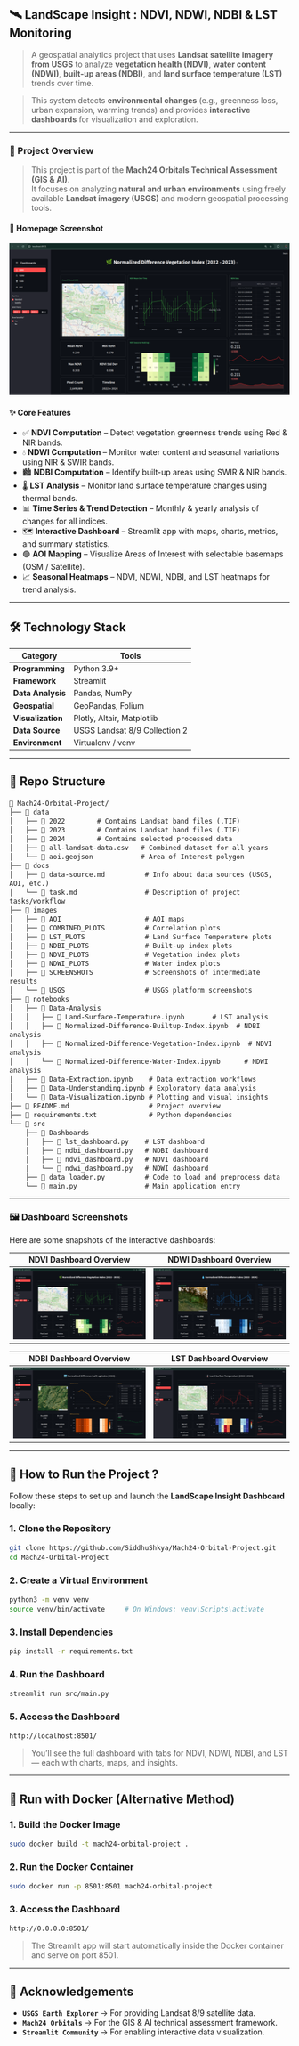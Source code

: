 ## 🛰️ LandScape Insight : NDVI, NDWI, NDBI & LST Monitoring

> A geospatial analytics project that uses **Landsat satellite imagery from USGS** to analyze **vegetation health (NDVI)**, **water content (NDWI)**, **built-up areas (NDBI)**, and **land surface temperature (LST)** trends over time.  

> This system detects **environmental changes** (e.g., greenness loss, urban expansion, warming trends) and provides **interactive dashboards** for visualization and exploration.

---

### 📌 Project Overview

> This project is part of the **Mach24 Orbitals Technical Assessment (GIS & AI)**.  
> It focuses on analyzing **natural and urban environments** using freely available **Landsat imagery (USGS)** and modern geospatial processing tools.

#### 📸 Homepage Screenshot

![NDVI](images/SCREENSHOTS/ndvi.png)

#### ✨ Core Features

- ✅ **NDVI Computation** – Detect vegetation greenness trends using Red & NIR bands.  
- 💧 **NDWI Computation** – Monitor water content and seasonal variations using NIR & SWIR bands.  
- 🏙 **NDBI Computation** – Identify built-up areas using SWIR & NIR bands.  
- 🌡 **LST Analysis** – Monitor land surface temperature changes using thermal bands.  
- 📊 **Time Series & Trend Detection** – Monthly & yearly analysis of changes for all indices.  
- 🗺 **Interactive Dashboard** – Streamlit app with maps, charts, metrics, and summary statistics.  
- 🟢 **AOI Mapping** – Visualize Areas of Interest with selectable basemaps (OSM / Satellite).  
- 📈 **Seasonal Heatmaps** – NDVI, NDWI, NDBI, and LST heatmaps for trend analysis.  

---

## 🛠️ Technology Stack

| Category | Tools |
|-----------|-------|
| **Programming** | Python 3.9+ |
| **Framework** | Streamlit |
| **Data Analysis** | Pandas, NumPy |
| **Geospatial** | GeoPandas, Folium |
| **Visualization** | Plotly, Altair, Matplotlib |
| **Data Source** | USGS Landsat 8/9 Collection 2 |
| **Environment** | Virtualenv / venv |

---

## 📂 Repo Structure

```
📂 Mach24-Orbital-Project/
├── 📂 data
│   ├── 📂 2022        # Contains Landsat band files (.TIF)
│   ├── 📂 2023        # Contains Landsat band files (.TIF)
│   ├── 📂 2024        # Contains selected processed data
│   ├── 📄 all-landsat-data.csv   # Combined dataset for all years
│   └── 📄 aoi.geojson            # Area of Interest polygon
├── 📂 docs
│   ├── 📄 data-source.md          # Info about data sources (USGS, AOI, etc.)
│   └── 📄 task.md                 # Description of project tasks/workflow
├── 📂 images
│   ├── 📂 AOI                     # AOI maps
│   ├── 📂 COMBINED_PLOTS          # Correlation plots
│   ├── 📂 LST_PLOTS               # Land Surface Temperature plots
│   ├── 📂 NDBI_PLOTS              # Built-up index plots
│   ├── 📂 NDVI_PLOTS              # Vegetation index plots
│   ├── 📂 NDWI_PLOTS              # Water index plots
│   ├── 📂 SCREENSHOTS             # Screenshots of intermediate results
│   └── 📂 USGS                    # USGS platform screenshots
├── 📂 notebooks
│   ├── 📂 Data-Analysis
│   │   ├── 📄 Land-Surface-Temperature.ipynb       # LST analysis
│   │   ├── 📄 Normalized-Difference-Builtup-Index.ipynb  # NDBI analysis
│   │   ├── 📄 Normalized-Difference-Vegetation-Index.ipynb  # NDVI analysis
│   │   └── 📄 Normalized-Difference-Water-Index.ipynb      # NDWI analysis
│   ├── 📄 Data-Extraction.ipynb    # Data extraction workflows
│   ├── 📄 Data-Understanding.ipynb # Exploratory data analysis
│   └── 📄 Data-Visualization.ipynb # Plotting and visual insights
├── 📄 README.md                    # Project overview
├── 📄 requirements.txt             # Python dependencies
└── 📂 src
    ├── 📂 Dashboards
    │   ├── 📄 lst_dashboard.py    # LST dashboard
    │   ├── 📄 ndbi_dashboard.py   # NDBI dashboard
    │   ├── 📄 ndvi_dashboard.py   # NDVI dashboard
    │   └── 📄 ndwi_dashboard.py   # NDWI dashboard
    ├── 📄 data_loader.py          # Code to load and preprocess data
    └── 📄 main.py                 # Main application entry
```

---

### 🖼️ Dashboard Screenshots

Here are some snapshots of the interactive dashboards:

| NDVI Dashboard Overview | NDWI Dashboard Overview |
|---------------------|---------------|
| ![NDVI](images/SCREENSHOTS/ndvi.png) | ![NDWI](images/SCREENSHOTS/ndwi.png) |

| NDBI Dashboard Overview | LST Dashboard Overview |
|---------------------|---------------|
| ![NDBI](images/SCREENSHOTS/ndbi.png) | ![LST](images/SCREENSHOTS/lst.png) |

---

## 🧭 How to Run the Project ?

Follow these steps to set up and launch the **LandScape Insight Dashboard** locally:

### **1. Clone the Repository**

```bash
git clone https://github.com/SiddhuShkya/Mach24-Orbital-Project.git
cd Mach24-Orbital-Project
```

### **2. Create a Virtual Environment**

```bash
python3 -m venv venv
source venv/bin/activate     # On Windows: venv\Scripts\activate
```

### **3. Install Dependencies**

```bash
pip install -r requirements.txt
```

### **4. Run the Dashboard**

```bash
streamlit run src/main.py
```

### **5. Access the Dashboard**

```bash
http://localhost:8501/
```

> You’ll see the full dashboard with tabs for NDVI, NDWI, NDBI, and LST — each with charts, maps, and insights.

---

## 🐳 Run with Docker (Alternative Method)

### **1. Build the Docker Image**

```bash
sudo docker build -t mach24-orbital-project .
```

### **2. Run the Docker Container**

```bash
sudo docker run -p 8501:8501 mach24-orbital-project
```

### **3. Access the Dashboard**

```bash
http://0.0.0.0:8501/
```

> The Streamlit app will start automatically inside the Docker container and serve on port 8501.

---

## 🙌 Acknowledgements

- **`USGS Earth Explorer`**  → For providing Landsat 8/9 satellite data.
- **`Mach24 Orbitals`**  → For the GIS & AI technical assessment framework.
- **`Streamlit Community`**  → For enabling interactive data visualization.